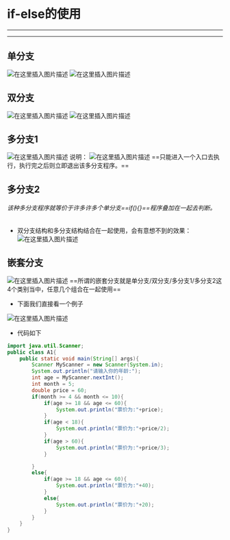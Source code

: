 ﻿# if-else的使用
---
---
## 单分支
![在这里插入图片描述](https://img-blog.csdnimg.cn/d24b476b441344d98ad9e027754c1201.png?x-oss-process=image/watermark,type_ZHJvaWRzYW5zZmFsbGJhY2s,shadow_50,text_Q1NETiBATkpVU1RaSkM=,size_20,color_FFFFFF,t_70,g_se,x_16)
![在这里插入图片描述](https://img-blog.csdnimg.cn/8879e711e38b44919507219f5374264d.png?x-oss-process=image/watermark,type_ZHJvaWRzYW5zZmFsbGJhY2s,shadow_50,text_Q1NETiBATkpVU1RaSkM=,size_20,color_FFFFFF,t_70,g_se,x_16)
## 双分支
![在这里插入图片描述](https://img-blog.csdnimg.cn/4e8372c1f37349b5bac441e766fc5498.png?x-oss-process=image/watermark,type_ZHJvaWRzYW5zZmFsbGJhY2s,shadow_50,text_Q1NETiBATkpVU1RaSkM=,size_20,color_FFFFFF,t_70,g_se,x_16)
![在这里插入图片描述](https://img-blog.csdnimg.cn/a2013cf266714e2f9cfd4d2703569bb7.png?x-oss-process=image/watermark,type_ZHJvaWRzYW5zZmFsbGJhY2s,shadow_50,text_Q1NETiBATkpVU1RaSkM=,size_20,color_FFFFFF,t_70,g_se,x_16)
## 多分支1
![在这里插入图片描述](https://img-blog.csdnimg.cn/560f15bd732d4391bbdcc8d03a6bce01.png?x-oss-process=image/watermark,type_ZHJvaWRzYW5zZmFsbGJhY2s,shadow_50,text_Q1NETiBATkpVU1RaSkM=,size_20,color_FFFFFF,t_70,g_se,x_16)
说明：
![在这里插入图片描述](https://img-blog.csdnimg.cn/5be818ee841941fb92c9dab9e1f7412b.png?x-oss-process=image/watermark,type_ZHJvaWRzYW5zZmFsbGJhY2s,shadow_50,text_Q1NETiBATkpVU1RaSkM=,size_20,color_FFFFFF,t_70,g_se,x_16)
==只能进入一个入口去执行，执行完之后则立即退出该多分支程序。==



## 多分支2
###### 该种多分支程序就等价于许多许多个单分支==if(){}==程序叠加在一起去判断。



- 双分支结构和多分支结构结合在一起使用，会有意想不到的效果：
![在这里插入图片描述](https://img-blog.csdnimg.cn/487f22a534e7432fa0dae23db25d41cf.png?x-oss-process=image/watermark,type_ZHJvaWRzYW5zZmFsbGJhY2s,shadow_50,text_Q1NETiBATkpVU1RaSkM=,size_20,color_FFFFFF,t_70,g_se,x_16)


## 嵌套分支
![在这里插入图片描述](https://img-blog.csdnimg.cn/152176a3e771478ab344171d6673a80c.png?x-oss-process=image/watermark,type_ZHJvaWRzYW5zZmFsbGJhY2s,shadow_50,text_Q1NETiBATkpVU1RaSkM=,size_20,color_FFFFFF,t_70,g_se,x_16)
==所谓的嵌套分支就是单分支/双分支/多分支1/多分支2这4个类别当中，任意几个组合在一起使用==

- 下面我们直接看一个例子

![在这里插入图片描述](https://img-blog.csdnimg.cn/dad66b3ec97d4221a2bf92bdb21028d0.png?x-oss-process=image/watermark,type_ZHJvaWRzYW5zZmFsbGJhY2s,shadow_50,text_Q1NETiBATkpVU1RaSkM=,size_20,color_FFFFFF,t_70,g_se,x_16)

- 代码如下
```java
import java.util.Scanner;
public class A1{
	public static void main(String[] args){
		Scanner MyScanner = new Scanner(System.in);
		System.out.println("请输入你的年龄:");
		int age = MyScanner.nextInt();
		int month = 5;
		double price = 60;
		if(month >= 4 && month <= 10){
			if(age >= 18 && age <= 60){
				System.out.println("票价为:"+price);
			}
			if(age < 18){
				System.out.println("票价为:"+price/2);
			}
			if(age > 60){
				System.out.println("票价为:"+price/3);
			}

		}
		else{
			if(age >= 18 && age <= 60){
				System.out.println("票价为:"+40);
			}
			else{
				System.out.println("票价为:"+20);
			}
		}
	}
}
```

